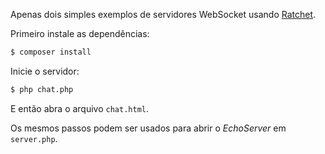 Apenas dois simples exemplos de servidores WebSocket usando [Ratchet](https://github.com/ratchetphp/Ratchet).

Primeiro instale as dependências:

```bash
$ composer install
```

Inicie o servidor:

```bash
$ php chat.php
```

E então abra o arquivo `chat.html`.

Os mesmos passos podem ser usados para abrir o _EchoServer_ em `server.php`.
